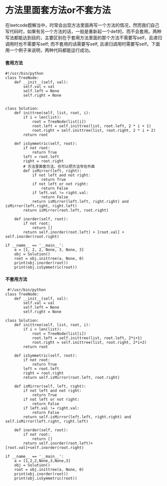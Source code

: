 # 方法里面套方法or不套方法
在leetcode题解当中，时常会出现方法里面再写一个方法的情况，然而我们自己写代码时，如果有另一个方法的话，一般是重新起一个def的，而不会套用。两种写法都能达到目的，主要区别在于套用方法里面的那个方法不需要写self，且递归调用时也不需要写self; 而不套用的话需要写self, 且递归调用时需要写self。下面用一个例子来说明，两种代码都能运行成功。

#### 套用方法

    #!/usr/bin/python
    class TreeNode:
        def __init__(self, val):
            self.val = val
            self.left = None
            self.right = None


    class Solution:
        def inittree(self, list, root, i):
            if i < len(list):
                root = TreeNode(list[i])
                root.left = self.inittree(list, root.left, 2 * i + 1)
                root.right = self.inittree(list, root.right, 2 * i + 2)
            return root

        def isSymmetric(self, root):
            if not root:
                return True
            left = root.left
            right = root.right
            # 方法里面套方法，也可以把方法写在外面
            def isMirror(left, right):
                if not left and not right:
                    return True 
                if not left or not right:
                    return False
                if left.val != right.val:
                    return False
                return isMirror(left.left, right.right) and isMirror(left.right, right.left)
            return isMirror(root.left, root.right)

        def inorder(self, root):
            if not root:
                return []
            return self.inorder(root.left) + [root.val] + self.inorder(root.right)

    if __name__ == '__main__':
        a = [1, 2, 2, None, 3, None, 3]
        obj = Solution()
        root = obj.inittree(a, None, 0)
        print(obj.inorder(root))
        print(obj.isSymmetric(root))
 
 #### 不套用方法
 
     #!/usr/bin/python
    class TreeNode:
        def __init__(self, val):
            self.val = val
            self.left = None
            self.right = None

    class Solution:
        def inittree(self, list, root, i):
            if i < len(list):
                root = TreeNode(list[i])
                root.left = self.inittree(list, root.left, 2*i+1)
                root.right = self.inittree(list, root.right, 2*i+2)
            return root

        def isSymmetric(self, root):
            if not root:
                return True
            left = root.left
            right = root.right
            return self.isMirror(root.left, root.right)

        def isMirror(self, left, right):
            if not left and not right:
                return True
            if not left or not right:
                return False
            if left.val != right.val:
                return False
            return self.isMirror(left.left, right.right) and self.isMirror(left.right, right.left)

        def inorder(self, root):
            if not root:
                return []
            return self.inorder(root.left)+[root.val]+self.inorder(root.right)

    if __name__ == '__main__':
        a = [1,2,2,None,3,None,3]
        obj = Solution()
        root = obj.inittree(a, None, 0)
        print(obj.inorder(root))
        print(obj.isSymmetric(root))

